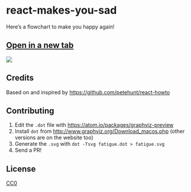 # react-makes-you-sad
Here’s a flowchart to make you happy again!

## <a href='https://cdn.rawgit.com/gaearon/react-makes-you-sad/master/fatigue.svg?1' target='_blank'>Open in a new tab</a>

<img src='https://cdn.rawgit.com/gaearon/react-makes-you-sad/master/fatigue.svg?1'>

## Credits

Based on and inspired by https://github.com/petehunt/react-howto

## Contributing

1. Edit the `.dot` file with https://atom.io/packages/graphviz-preview
2. Install `dot` from http://www.graphviz.org/Download_macos.php (other versions are on the website too)
3. Generate the `.svg` with `dot -Tsvg fatigue.dot > fatigue.svg`
4. Send a PR!

## License

[CC0](https://wiki.creativecommons.org/wiki/CC0)
